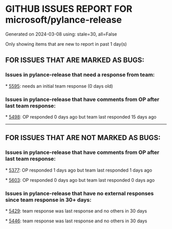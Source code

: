 
# GITHUB ISSUES REPORT FOR microsoft/pylance-release


Generated on 2024-03-08 using: stale=30, all=False


Only showing items that are new to report in past 1 day(s)


## FOR ISSUES THAT ARE MARKED AS BUGS:


### Issues in pylance-release that need a response from team:


\* [5595](https://github.com/microsoft/pylance-release/issues/5595 "Intellisense/completion does not work with two generic parameters until the second is supplied"): needs an initial team response (0 days old)

### Issues in pylance-release that have comments from OP after last team response:


\* [5498](https://github.com/microsoft/pylance-release/issues/5498 "Move symbol to doesn't work in typed context"): OP responded 0 days ago but team last responded 15 days ago

---

## FOR ISSUES THAT ARE NOT MARKED AS BUGS:


### Issues in pylance-release that have comments from OP after last team response:


\* [5377](https://github.com/microsoft/pylance-release/issues/5377 "Python and/or pylance is broken since last couple of updates "): OP responded 1 days ago but team last responded 1 days ago

\* [5603](https://github.com/microsoft/pylance-release/issues/5603 "how disable autocomplete import system package in virtual env"): OP responded 0 days ago but team last responded 0 days ago

### Issues in pylance-release that have no external responses since team response in 30+ days:


\* [5429](https://github.com/microsoft/pylance-release/issues/5429 "No docstrings when using pylance in vscode.dev"): team response was last response and no others in 30 days

\* [5446](https://github.com/microsoft/pylance-release/issues/5446 "Docstring rendering doesn't handle indentation"): team response was last response and no others in 30 days
